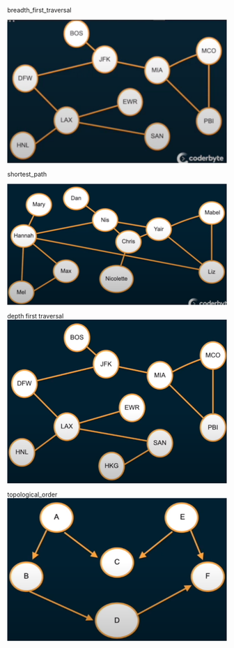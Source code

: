 breadth_first_traversal

![breadth_first_traversal.png](../image/breadth_first_traversal.png)


shortest_path

![shortest_path.png](../image/shortest_path.png)


depth first traversal
![shortest_path.png](../image/depth_first_traversal.png)


topological_order
![shortest_path.png](../image/topological_order.png)